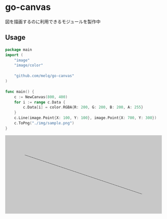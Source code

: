 # go-canvas

図を描画するのに利用できるモジュールを製作中

## Usage
```go
package main
import (
    "image"
    "image/color"
	
	"github.com/melq/go-canvas"
)

func main() {
	c := NewCanvas(800, 400)
	for i := range c.Data {                                             // 背景の塗りつぶし
		c.Data[i] = color.RGBA{R: 200, G: 200, B: 200, A: 255}
	}
	c.Line(image.Point{X: 100, Y: 100}, image.Point{X: 700, Y: 300})    // 線分の描画
	c.ToPng("./img/sample.png")
}

```
![](img/sample.png)
